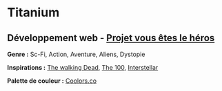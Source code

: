 # Titanium
## Développement web - [Projet vous êtes le héros](https://smnarnold.com/projets/vous-etes-le-heros)

**Genre :** Sc-Fi, Action, Aventure, Aliens, Dystopie

**Inspirations :** [The walking Dead](https://en.wikipedia.org/wiki/The_Walking_Dead_(TV_series)), [The 100](https://en.wikipedia.org/wiki/The_100_(TV_series)), [Interstellar](https://en.wikipedia.org/wiki/Interstellar_(film))

**Palette de couleur :** [Coolors.co](https://coolors.co/000000-2f4550-586f7c-b8dbd9-f4f4f9)

